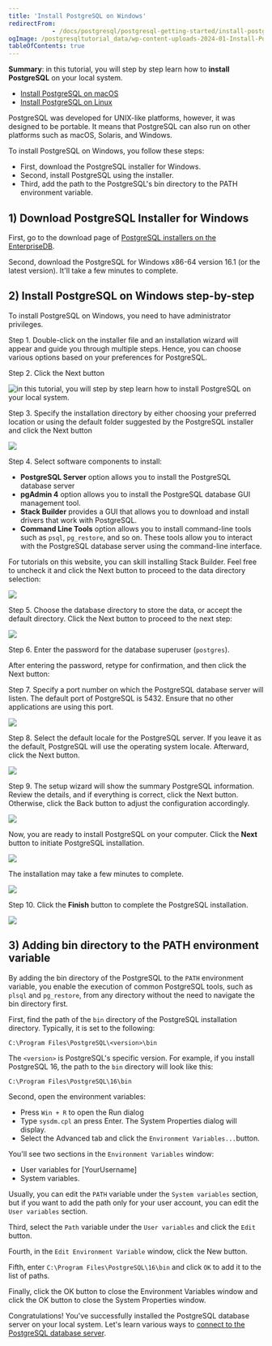 ```yaml
---
title: 'Install PostgreSQL on Windows'
redirectFrom: 
            - /docs/postgresql/postgresql-getting-started/install-postgresql
ogImage: /postgresqltutorial_data/wp-content-uploads-2024-01-Install-PostgreSQL-Windows-Step-1.png
tableOfContents: true
---
```


**Summary**: in this tutorial, you will step by step learn how to **install PostgreSQL** on your local system.

- [Install PostgreSQL on macOS](/docs/postgresql/postgresql-getting-started/install-postgresql-macos)
- [Install PostgreSQL on Linux](https://www.postgresqltutorial.com/postgresql-getting-started/install-postgresql-linux/)

PostgreSQL was developed for UNIX-like platforms, however, it was designed to be portable. It means that PostgreSQL can also run on other platforms such as macOS, Solaris, and Windows.

To install PostgreSQL on Windows, you follow these steps:

- First, download the PostgreSQL installer for Windows.
- Second, install PostgreSQL using the installer.
- Third, add the path to the PostgreSQL's bin directory to the PATH environment variable.

## 1) Download PostgreSQL Installer for Windows

First, go to the download page of [PostgreSQL installers on the EnterpriseDB](https://www.enterprisedb.com/downloads/postgres-postgresql-downloads).

Second, download the PostgreSQL for Windows x86-64 version 16.1 (or the latest version). It'll take a few minutes to complete.

## 2) Install PostgreSQL on Windows step-by-step

To install PostgreSQL on Windows, you need to have administrator privileges.

Step 1. Double-click on the installer file and an installation wizard will appear and guide you through multiple steps. Hence, you can choose various options based on your preferences for PostgreSQL.

Step 2. Click the Next button

![in this tutorial, you will step by step learn how to install PostgreSQL on your local system.](/postgresqltutorial_data/wp-content-uploads-2024-01-Install-PostgreSQL-Windows-Step-1.png)

Step 3. Specify the installation directory by either choosing your preferred location or using the default folder suggested by the PostgreSQL installer and click the Next button

![](/postgresqltutorial_data/wp-content-uploads-2024-01-Install-PostgreSQL-Windows-Step-2.png)

Step 4. Select software components to install:

- **PostgreSQL Server** option allows you to install the PostgreSQL database server
- **pgAdmin 4** option allows you to install the PostgreSQL database GUI management tool.
- **Stack Builder** provides a GUI that allows you to download and install drivers that work with PostgreSQL.
- **Command Line Tools** option allows you to install command-line tools such as `psql`, `pg_restore`, and so on. These tools allow you to interact with the PostgreSQL database server using the command-line interface.

For tutorials on this website, you can skill installing Stack Builder. Feel free to uncheck it and click the Next button to proceed to the data directory selection:

![](/postgresqltutorial_data/wp-content-uploads-2024-01-Install-PostgreSQL-Windows-Step-3.png)

Step 5. Choose the database directory to store the data, or accept the default directory. Click the Next button to proceed to the next step:

![](/postgresqltutorial_data/wp-content-uploads-2024-01-Install-PostgreSQL-Windows-Step-4.png)

Step 6. Enter the password for the database superuser (`postgres`).

After entering the password, retype for confirmation, and then click the Next button:

Step 7. Specify a port number on which the PostgreSQL database server will listen. The default port of PostgreSQL is 5432. Ensure that no other applications are using this port.

![](/postgresqltutorial_data/wp-content-uploads-2024-01-Install-PostgreSQL-Windows-Step-6.png)

Step 8. Select the default locale for the PostgreSQL server. If you leave it as the default, PostgreSQL will use the operating system locale. Afterward, click the Next button.

![](/postgresqltutorial_data/wp-content-uploads-2024-01-Install-PostgreSQL-Windows-Step-7.png)

Step 9. The setup wizard will show the summary PostgreSQL information. Review the details, and if everything is correct, click the Next button. Otherwise, click the Back button to adjust the configuration accordingly.

![](/postgresqltutorial_data/wp-content-uploads-2024-01-Install-PostgreSQL-Windows-Step-8.png)

Now, you are ready to install PostgreSQL on your computer. Click the **Next** button to initiate PostgreSQL installation.

![](/postgresqltutorial_data/wp-content-uploads-2024-01-Install-PostgreSQL-Windows-Step-9.png)

The installation may take a few minutes to complete.

![](/postgresqltutorial_data/wp-content-uploads-2024-01-Install-PostgreSQL-Windows-Step-9-1.png)

Step 10. Click the **Finish** button to complete the PostgreSQL installation.

![](/postgresqltutorial_data/wp-content-uploads-2024-01-Install-PostgreSQL-Windows-Step-10.png)

## 3) Adding bin directory to the PATH environment variable

By adding the bin directory of the PostgreSQL to the `PATH` environment variable, you enable the execution of common PostgreSQL tools, such as `plsql` and `pg_restore`, from any directory without the need to navigate the bin directory first.

First, find the path of the `bin` directory of the PostgreSQL installation directory. Typically, it is set to the following:

```
C:\Program Files\PostgreSQL\<version>\bin
```

The `<version>` is PostgreSQL's specific version. For example, if you install PostgreSQL 16, the path to the `bin` directory will look like this:

```
C:\Program Files\PostgreSQL\16\bin
```

Second, open the environment variables:

- Press `Win + R` to open the Run dialog
- Type `sysdm.cpl` an press Enter. The System Properties dialog will display.
- Select the Advanced tab and click the `Environment Variables...`button.

You'll see two sections in the `Environment Variables` window:

- User variables for \[YourUsername]
- System variables.

Usually, you can edit the `PATH` variable under the `System variables` section, but if you want to add the path only for your user account, you can edit the `User variables` section.

Third, select the `Path` variable under the `User variables` and click the `Edit` button.

Fourth, in the `Edit Environment Variable` window, click the New button.

Fifth, enter `C:\Program Files\PostgreSQL\16\bin` and click `OK` to add it to the list of paths.

Finally, click the OK button to close the Environment Variables window and click the OK button to close the System Properties window.

Congratulations! You've successfully installed the PostgreSQL database server on your local system. Let's learn various ways to [connect to the PostgreSQL database server](/docs/postgresql/postgresql-getting-started/connect-to-postgresql-database).
